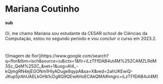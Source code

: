 # Mariana Coutinho

#### sub 

Oi, me chamo Mariana sou estudante da CESAR school de Ciências da Computação, estou no segundo periodo e vou concluir o 
curso em 2023.2.
<h1></h1>
![Imagem de flor](https://www.google.com/search?q=flor&tbm=isch&source=iu&ictx=1&fir=iLzTFfDAB4ut4M%252CAMZLRdM3Sc_QeM%252C_&vet=1&usg=AI4_-kQjmgRN4ejEGONm1HIyADuge8qypA&sa=X&ved=2ahUKEwiQ-JKup5jrAhUAELkGHb1cDg8Q9QEwAHoECAkQMA#imgrc=iLzTFfDAB4ut4M)